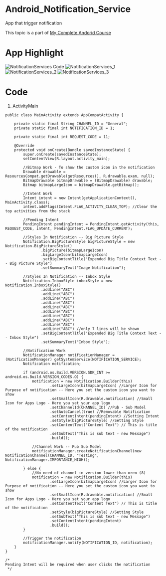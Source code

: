 # Android_Notification_Service
App that trigger notification

This topic is a part of [My Complete Andorid Course](https://github.com/ananddasani/Android_Apps)

# App Highlight
![NotificationServices Code](https://user-images.githubusercontent.com/74413402/202426164-a0c00f81-4b74-4ff1-8182-9f41ef2cfc48.png)
![NotificationServices_1](https://user-images.githubusercontent.com/74413402/202426168-bde83314-3bb7-48d1-9237-5f5bcfb5f28c.png)
![NotificationServices_2](https://user-images.githubusercontent.com/74413402/202426171-802eb18a-26ea-4171-a293-d8d1a1067635.png)
![NotificationServices_3](https://user-images.githubusercontent.com/74413402/202426173-92b4f03a-43b9-4053-9078-b8244d476623.png)

# Code

1. ActivityMain
```
public class MainActivity extends AppCompatActivity {

    private static final String CHANNEL_ID = "General";
    private static final int NOTIFICATION_ID = 1;

    private static final int REQUEST_CODE = 11;

    @Override
    protected void onCreate(Bundle savedInstanceState) {
        super.onCreate(savedInstanceState);
        setContentView(R.layout.activity_main);

        //Bitmap Work - To show the custom icon in the notification
        Drawable drawable = ResourcesCompat.getDrawable(getResources(), R.drawable.exam, null);
        BitmapDrawable bitmapDrawable = (BitmapDrawable) drawable;
        Bitmap bitmapLargeIcon = bitmapDrawable.getBitmap();

        //Intent Work
        Intent intent = new Intent(getApplicationContext(), MainActivity.class);
        intent.addFlags(Intent.FLAG_ACTIVITY_CLEAR_TOP); //Clear the top activities from the stack

        //Pending Intent
        PendingIntent pendingIntent = PendingIntent.getActivity(this, REQUEST_CODE, intent, PendingIntent.FLAG_UPDATE_CURRENT);

        //Styles In Notification -- Big Picture Style
        Notification.BigPictureStyle bigPictureStyle = new Notification.BigPictureStyle()
                .bigPicture(bitmapLargeIcon)
                .bigLargeIcon(bitmapLargeIcon)
                .setBigContentTitle("Expended Big Title Context Text -- Big Picture Style")
                .setSummaryText("Image Notification");

        //Styles In Notification -- Inbox Style
        Notification.InboxStyle inboxStyle = new Notification.InboxStyle()
                .addLine("ABC")
                .addLine("ABC")
                .addLine("ABC")
                .addLine("ABC")
                .addLine("ABC")
                .addLine("ABC")
                .addLine("ABC")
                .addLine("ABC")
                .addLine("ABC")
                .addLine("ABC") //only 7 lines will be shown
                .setBigContentTitle("Expended Big Title Context Text -- Inbox Style")
                .setSummaryText("Inbox Style");

        //Notification Work
        NotificationManager notificationManager = (NotificationManager) getSystemService(NOTIFICATION_SERVICE);
        Notification notification;

        if (android.os.Build.VERSION.SDK_INT >= android.os.Build.VERSION_CODES.O) {
            notification = new Notification.Builder(this)
                    .setLargeIcon(bitmapLargeIcon) //Larger Icon for Purpose of notification -- Here you set the custom icon you want to show
                    .setSmallIcon(R.drawable.notification) //Small Icon for Apps Logo - Here you set your app logo
                    .setChannelId(CHANNEL_ID) //Pub - Sub Model
                    .setAutoCancel(true) //Removable Notification
                    .setContentIntent(pendingIntent) //Setting Intent
                    .setStyle(bigPictureStyle) //Setting Style
                    .setContentText("Content Text") // This is title of the notification
                    .setSubText("This is sub text - new Message")
                    .build();

            //Channel Work -- Pub Sub Model
            notificationManager.createNotificationChannel(new NotificationChannel(CHANNEL_ID, "Testing", NotificationManager.IMPORTANCE_HIGH));

        } else {
            //No need of channel in version lower than oreo (8)
            notification = new Notification.Builder(this)
                    .setLargeIcon(bitmapLargeIcon) //Larger Icon for Purpose of notification -- Here you set the custom icon you want to show
                    .setSmallIcon(R.drawable.notification) //Small Icon for Apps Logo - Here you set your app logo
                    .setContentText("Content Text") // This is title of the notification
                    .setStyle(bigPictureStyle) //Setting Style
                    .setSubText("This is sub text - new Message")
                    .setContentIntent(pendingIntent)
                    .build();
        }

        //Trigger the notification
        notificationManager.notify(NOTIFICATION_ID, notification);
    }
}

/*
Pending Intent will be required when user clicks the notification
 */
```
